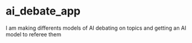 # ai_debate_app
I am making differents models of AI debating on topics and getting an AI model to referee them
